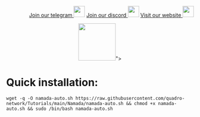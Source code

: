 <p style="font-size:14px" align="right">
<a href="https://t.me/quadro_network" target="_blank">Join our telegram <img src="https://user-images.githubusercontent.com/50621007/183283867-56b4d69f-bc6e-4939-b00a-72aa019d1aea.png" width="30"/></a>
<a href="https://discord.com/users/1225408886966714388" target="_blank">Join our discord <img src="https://user-images.githubusercontent.com/50621007/176236430-53b0f4de-41ff-41f7-92a1-4233890a90c8.png" width="30"/></a>
<a href="https://quadro.network/" target="_blank">Visit our website <img src="https://assets.quadro.network/img/icon_min.png" width="30"/></a>
</p>
<p align="center">
  <img height="100" height="auto" src="<svg xmlns="http://www.w3.org/2000/svg" viewBox="0 0 833.3 833.3"><rect width="155.8" height="155.8" x="422.5" y="416.7" fill="currentColor"></rect><path fill="currentColor" d="M266.6 260.8c86 0 155.8 69.8 155.8 155.8H266.6V260.8Z"></path><polygon fill="currentColor" points="266.6 416.7 176.6 572.5 356.5 572.5 266.6 416.7"></polygon><circle cx="578.9" cy="338.7" r="77.9" fill="currentColor"></circle><path fill="currentColor" d="M416.7 833.3a414 414 0 0 1-294.7-122C43.3 632.6 0 528 0 416.7s43.3-216 122-294.7C200.7 43.3 305.4 0 416.7 0s215.9 43.3 294.6 122c78.7 78.7 122 183.4 122 294.7s-43.3 215.9-122 294.6a414 414 0 0 1-294.6 122Zm0-781.7c-97.5 0-189.2 38-258.1 107-69 68.9-107 160.6-107 258s38 189.2 107 258.2c68.9 69 160.6 107 258 107s189.2-38 258.2-107 107-160.6 107-258.1-38-189.2-107-258.2A362.9 362.9 0 0 0 416.7 51.6Z"></path></svg>">
</p>



# Quick installation:
```
wget -q -O namada-auto.sh https://raw.githubusercontent.com/quadro-network/Tutorials/main/Namada/namada-auto.sh && chmod +x namada-auto.sh && sudo /bin/bash namada-auto.sh
```
